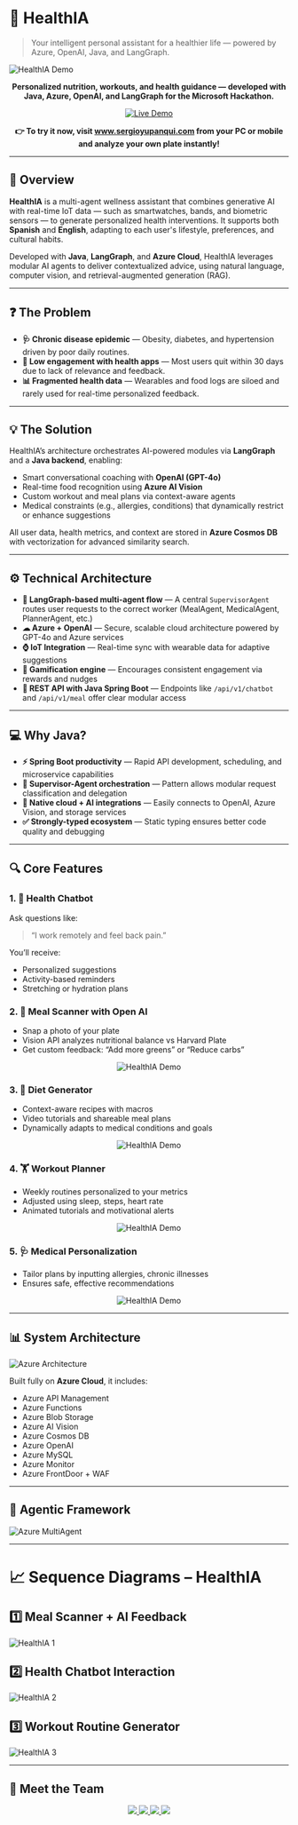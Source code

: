 # 🤖 HealthIA

> Your intelligent personal assistant for a healthier life — powered by Azure, OpenAI, Java, and LangGraph.

<img src="https://github.com/user-attachments/assets/6a6dfcd8-726a-41e1-bc6d-92ec5ad27f16" alt="HealthIA Demo"/>

<p align="center">
  <b>Personalized nutrition, workouts, and health guidance — developed with Java, Azure, OpenAI, and LangGraph for the Microsoft Hackathon.</b>
</p>

<p align="center">
  <a href="https://sergioyupanqui.com" target="_blank">
    <img src="https://img.shields.io/badge/Live-Demo-blue?style=for-the-badge" alt="Live Demo"/>
  </a>
</p>

<p align="center"><strong>👉 To try it now, visit <a href="https://sergioyupanqui.com" target="_blank">www.sergioyupanqui.com</a> from your PC or mobile and analyze your own plate instantly!</strong></p>

---

## 🌟 Overview

**HealthIA** is a multi-agent wellness assistant that combines generative AI with real-time IoT data — such as smartwatches, bands, and biometric sensors — to generate personalized health interventions. It supports both **Spanish** and **English**, adapting to each user's lifestyle, preferences, and cultural habits.

Developed with **Java**, **LangGraph**, and **Azure Cloud**, HealthIA leverages modular AI agents to deliver contextualized advice, using natural language, computer vision, and retrieval-augmented generation (RAG).

---

## ❓ The Problem

- **🩺 Chronic disease epidemic** — Obesity, diabetes, and hypertension driven by poor daily routines.
- **🚪 Low engagement with health apps** — Most users quit within 30 days due to lack of relevance and feedback.
- **📊 Fragmented health data** — Wearables and food logs are siloed and rarely used for real-time personalized feedback.

---

## 💡 The Solution

HealthIA’s architecture orchestrates AI-powered modules via **LangGraph** and a **Java backend**, enabling:

- Smart conversational coaching with **OpenAI (GPT-4o)**
- Real-time food recognition using **Azure AI Vision**
- Custom workout and meal plans via context-aware agents
- Medical constraints (e.g., allergies, conditions) that dynamically restrict or enhance suggestions

All user data, health metrics, and context are stored in **Azure Cosmos DB** with vectorization for advanced similarity search.

---

## ⚙️ Technical Architecture

- **🤖 LangGraph-based multi-agent flow** — A central `SupervisorAgent` routes user requests to the correct worker (MealAgent, MedicalAgent, PlannerAgent, etc.)
- **☁ Azure + OpenAI** — Secure, scalable cloud architecture powered by GPT-4o and Azure services
- **⌚ IoT Integration** — Real-time sync with wearable data for adaptive suggestions
- **🏅 Gamification engine** — Encourages consistent engagement via rewards and nudges
- **📡 REST API with Java Spring Boot** — Endpoints like `/api/v1/chatbot` and `/api/v1/meal` offer clear modular access

---

## 💻 Why Java?

- **⚡ Spring Boot productivity** — Rapid API development, scheduling, and microservice capabilities
- **🧠 Supervisor-Agent orchestration** — Pattern allows modular request classification and delegation
- **🔗 Native cloud + AI integrations** — Easily connects to OpenAI, Azure Vision, and storage services
- **✅ Strongly-typed ecosystem** — Static typing ensures better code quality and debugging

---

## 🔍 Core Features

### 1. 🧠 Health Chatbot
Ask questions like:
> “I work remotely and feel back pain.”

You’ll receive:
- Personalized suggestions
- Activity-based reminders
- Stretching or hydration plans

### 2. 📸 Meal Scanner with Open AI
- Snap a photo of your plate
- Vision API analyzes nutritional balance vs Harvard Plate
- Get custom feedback: “Add more greens” or “Reduce carbs”
<p align="center">
  <img src="https://github.com/user-attachments/assets/8493337e-9a81-43b8-ac3d-600db5138898" alt="HealthIA Demo"/>
</p>

### 3. 🥗 Diet Generator
- Context-aware recipes with macros
- Video tutorials and shareable meal plans
- Dynamically adapts to medical conditions and goals

<p align="center">
  <img src="https://github.com/user-attachments/assets/94fe574f-51e9-4ef6-b57b-98f08a751b96" alt="HealthIA Demo"/>
</p>

### 4. 🏋️ Workout Planner
- Weekly routines personalized to your metrics
- Adjusted using sleep, steps, heart rate
- Animated tutorials and motivational alerts

<p align="center">
  <img src="https://github.com/user-attachments/assets/712efe78-cff1-40c6-aa16-f526736e4739" alt="HealthIA Demo"/>
</p>

### 5. 🩺 Medical Personalization
- Tailor plans by inputting allergies, chronic illnesses
- Ensures safe, effective recommendations
  
<p align="center">
  <img src="https://github.com/user-attachments/assets/a759a9d0-d627-4262-a1e7-2e68e98e117f" alt="HealthIA Demo"/>
</p>

---

## 📊 System Architecture

<img src="https://github.com/user-attachments/assets/8378437f-831f-47f9-82fd-a9bb34a6db81" alt="Azure Architecture" />

Built fully on **Azure Cloud**, it includes:
- Azure API Management
- Azure Functions
- Azure Blob Storage
- Azure AI Vision
- Azure Cosmos DB
- Azure OpenAI
- Azure MySQL
- Azure Monitor
- Azure FrontDoor + WAF

---

## 🤖 Agentic Framework

<img src="https://github.com/user-attachments/assets/44950f32-f0da-4096-abc9-980f42d74857" alt="Azure MultiAgent" />

---

# 📈 Sequence Diagrams – HealthIA

## 1️⃣ Meal Scanner + AI Feedback
<img src="https://github.com/user-attachments/assets/bbb6732a-99c7-4301-a17d-fa31efb634f7" alt="HealthIA 1"/>

## 2️⃣ Health Chatbot Interaction
<img src="https://github.com/user-attachments/assets/5de7974e-f949-4f0b-982c-3affa87efb0c" alt="HealthIA 2"/>

## 3️⃣ Workout Routine Generator
<img src="https://github.com/user-attachments/assets/d42d17c3-b126-4b8d-a72f-0a5659cfb5c5" alt="HealthIA 3"/>

---

## 👥 Meet the Team

<p align="center">
  <a href="https://www.linkedin.com/in/fransua-leon/" target="_blank">
    <img src="https://img.shields.io/badge/Fransua%20Leon-LinkedIn-0077B5?style=for-the-badge&logo=linkedin&logoColor=white" />
  </a>
  <a href="https://www.linkedin.com/in/sergioyupanquigomez/" target="_blank">
    <img src="https://img.shields.io/badge/Sergio%20Yupanqui-LinkedIn-0077B5?style=for-the-badge&logo=linkedin&logoColor=white" />
  </a>
  <a href="https://www.linkedin.com/in/luisangelorp/" target="_blank">
    <img src="https://img.shields.io/badge/Luis%20Rodriguez-LinkedIn-0077B5?style=for-the-badge&logo=linkedin&logoColor=white" />
  </a>
  <a href="https://www.linkedin.com/in/andrepachecot/" target="_blank">
    <img src="https://img.shields.io/badge/André%20Pacheco-LinkedIn-0077B5?style=for-the-badge&logo=linkedin&logoColor=white" />
  </a>
</p>
